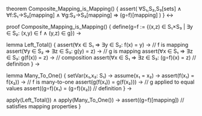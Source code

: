 theorem Composite_Mapping_is_Mapping() {
  assert(
    ∀S₁,S₂,S₃[sets] ∧ 
    ∀f:S₁→S₂[mapping] ∧ 
    ∀g:S₂→S₃[mapping] ⇒
    (g∘f)[mapping]
  )
} ↔

proof Composite_Mapping_is_Mapping() {
  define(g∘f := {(x,z) ∈ S₁×S₃ | ∃y ∈ S₂: (x,y) ∈ f ∧ (y,z) ∈ g}) →
  
  lemma Left_Total() {
    assert(∀x ∈ S₁ ⇒ ∃y ∈ S₂: f(x) = y) → // f is mapping
    assert(∀y ∈ S₂ ⇒ ∃z ∈ S₃: g(y) = z) → // g is mapping
    assert(∀x ∈ S₁ ⇒ ∃z ∈ S₃: g(f(x)) = z) → // composition
    assert(∀x ∈ S₁ ⇒ ∃z ∈ S₃: (g∘f)(x) = z) // definition
  } →

  lemma Many_To_One() {
    setVar(x₁,x₂: S₁) →
    assume(x₁ = x₂) →
    assert(f(x₁) = f(x₂)) → // f is many-to-one
    assert(g(f(x₁)) = g(f(x₂))) → // g applied to equal values
    assert((g∘f)(x₁) = (g∘f)(x₂)) // definition
  } →

  apply(Left_Total()) ∧
  apply(Many_To_One()) →
  assert((g∘f)[mapping]) // satisfies mapping properties
}